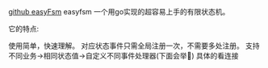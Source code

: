 [github easyFsm](https://github.com/wuqinqiang/easyfsm/blob/main/README_zh-CN.md)
easyfsm
一个用go实现的超容易上手的有限状态机。

它的特点:

使用简单，快速理解。
对应状态事件只需全局注册一次，不需要多处注册。
支持不同业务->相同状态值->自定义不同事件处理器(下面会举🌰)
具体的看连接